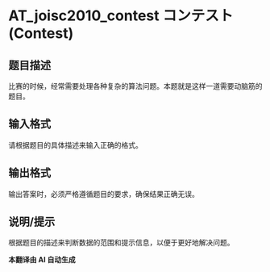 # AT_joisc2010_contest コンテスト (Contest)

## 题目描述

[问题链接]: https://atcoder.jp/contests/joisc2010/tasks/joisc2010_contest

比赛的时候，经常需要处理各种复杂的算法问题。本题就是这样一道需要动脑筋的题目。

## 输入格式

请根据题目的具体描述来输入正确的格式。

## 输出格式

输出答案时，必须严格遵循题目的要求，确保结果正确无误。

## 说明/提示

根据题目的描述来判断数据的范围和提示信息，以便于更好地解决问题。

 **本翻译由 AI 自动生成**